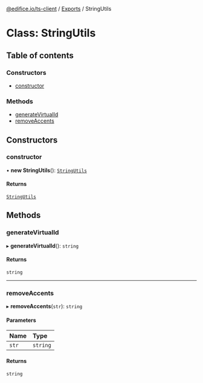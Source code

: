 [@edifice.io/ts-client](../README.md) / [Exports](../modules.md) / StringUtils

# Class: StringUtils

## Table of contents

### Constructors

- [constructor](StringUtils.md#constructor)

### Methods

- [generateVirtualId](StringUtils.md#generatevirtualid)
- [removeAccents](StringUtils.md#removeaccents)

## Constructors

### constructor

• **new StringUtils**(): [`StringUtils`](StringUtils.md)

#### Returns

[`StringUtils`](StringUtils.md)

## Methods

### generateVirtualId

▸ **generateVirtualId**(): `string`

#### Returns

`string`

___

### removeAccents

▸ **removeAccents**(`str`): `string`

#### Parameters

| Name | Type |
| :------ | :------ |
| `str` | `string` |

#### Returns

`string`
